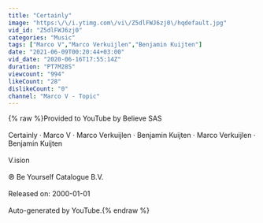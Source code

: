 ```yaml
---
title: "Certainly"
image: "https:\/\/i.ytimg.com\/vi\/Z5dlFWJ6zj0\/hqdefault.jpg"
vid_id: "Z5dlFWJ6zj0"
categories: "Music"
tags: ["Marco V","Marco Verkuijlen","Benjamin Kuijten"]
date: "2021-06-09T00:20:44+03:00"
vid_date: "2020-06-16T17:55:14Z"
duration: "PT7M28S"
viewcount: "994"
likeCount: "28"
dislikeCount: "0"
channel: "Marco V - Topic"
---
```

{% raw %}Provided to YouTube by Believe SAS<br /><br />Certainly · Marco V · Marco Verkuijlen · Benjamin Kuijten · Marco Verkuijlen · Benjamin Kuijten<br /><br />V.ision<br /><br />℗ Be Yourself Catalogue B.V.<br /><br />Released on: 2000-01-01<br /><br />Auto-generated by YouTube.{% endraw %}
